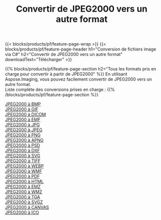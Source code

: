 ﻿---
title: Convertir de JPEG2000 vers un autre format 
weight: 3920
url: /fr/java/conversion/from/jpeg2000 
lang: fr
langdirlevel: 2
locales: zh-hans,ja,it,ru,de,es,fr,nl,id,lt,pl,pt,vi,tr,ko,zh-hant,ar,hi,th,sv,cs,uk,he
description: En utilisant Aspose.Imaging, vous pouvez facilement convertir de JPEG2000 vers un autre format
---

{{< blocks/products/pf/feature-page-wrap >}}
{{< blocks/products/pf/feature-page-header h1="Conversion de fichiers image via C#" h2="Convertir de JPEG2000 vers un autre format" downloadText="Télécharger" >}}


{{% blocks/products/pf/feature-page-section  h2="Tous les formats pris en charge pour convertir à partir de JPEG2000" %}}
En utilisant Aspose.Imaging, vous pouvez facilement convertir de JPEG2000 vers un autre format.
<br/>
Liste complète des conversions prises en charge :
{{% /blocks/products/pf/feature-page-section %}}
<div class="container-fluid productfamilypage bg-gray">
    <div class="convertypes bg-gray agp-content section">
        <div class="container">
		<div class="row other-converters">
		    <div class='col-md-2 other-converter remove-lp remove-rp'><a href="/imaging/fr/java/conversion/jpeg2000-to-bmp" >JPEG2000 à BMP</a></div><div class='col-md-2 other-converter remove-lp remove-rp'><a href="/imaging/fr/java/conversion/jpeg2000-to-gif" >JPEG2000 à GIF</a></div><div class='col-md-2 other-converter remove-lp remove-rp'><a href="/imaging/fr/java/conversion/jpeg2000-to-dicom" >JPEG2000 à DICOM</a></div><div class='col-md-2 other-converter remove-lp remove-rp'><a href="/imaging/fr/java/conversion/jpeg2000-to-emf" >JPEG2000 à EMF</a></div><div class='col-md-2 other-converter remove-lp remove-rp'><a href="/imaging/fr/java/conversion/jpeg2000-to-jpg" >JPEG2000 à JPG</a></div><div class='col-md-2 other-converter remove-lp remove-rp'><a href="/imaging/fr/java/conversion/jpeg2000-to-jpeg" >JPEG2000 à JPEG</a></div><div class='col-md-2 other-converter remove-lp remove-rp'><a href="/imaging/fr/java/conversion/jpeg2000-to-png" >JPEG2000 à PNG</a></div><div class='col-md-2 other-converter remove-lp remove-rp'><a href="/imaging/fr/java/conversion/jpeg2000-to-apng" >JPEG2000 à APNG</a></div><div class='col-md-2 other-converter remove-lp remove-rp'><a href="/imaging/fr/java/conversion/jpeg2000-to-psd" >JPEG2000 à PSD</a></div><div class='col-md-2 other-converter remove-lp remove-rp'><a href="/imaging/fr/java/conversion/jpeg2000-to-dxf" >JPEG2000 à DXF</a></div><div class='col-md-2 other-converter remove-lp remove-rp'><a href="/imaging/fr/java/conversion/jpeg2000-to-svg" >JPEG2000 à SVG</a></div><div class='col-md-2 other-converter remove-lp remove-rp'><a href="/imaging/fr/java/conversion/jpeg2000-to-tiff" >JPEG2000 à TIFF</a></div><div class='col-md-2 other-converter remove-lp remove-rp'><a href="/imaging/fr/java/conversion/jpeg2000-to-webp" >JPEG2000 à WEBP</a></div><div class='col-md-2 other-converter remove-lp remove-rp'><a href="/imaging/fr/java/conversion/jpeg2000-to-wmf" >JPEG2000 à WMF</a></div><div class='col-md-2 other-converter remove-lp remove-rp'><a href="/imaging/fr/java/conversion/jpeg2000-to-pdf" >JPEG2000 à PDF</a></div><div class='col-md-2 other-converter remove-lp remove-rp'><a href="/imaging/fr/java/conversion/jpeg2000-to-html" >JPEG2000 à HTML</a></div><div class='col-md-2 other-converter remove-lp remove-rp'><a href="/imaging/fr/java/conversion/jpeg2000-to-emz" >JPEG2000 à EMZ</a></div><div class='col-md-2 other-converter remove-lp remove-rp'><a href="/imaging/fr/java/conversion/jpeg2000-to-wmz" >JPEG2000 à WMZ</a></div><div class='col-md-2 other-converter remove-lp remove-rp'><a href="/imaging/fr/java/conversion/jpeg2000-to-tga" >JPEG2000 à TGA</a></div><div class='col-md-2 other-converter remove-lp remove-rp'><a href="/imaging/fr/java/conversion/jpeg2000-to-svgz" >JPEG2000 à SVGZ</a></div><div class='col-md-2 other-converter remove-lp remove-rp'><a href="/imaging/fr/java/conversion/jpeg2000-to-canvas" >JPEG2000 à CANVAS</a></div><div class='col-md-2 other-converter remove-lp remove-rp'><a href="/imaging/fr/java/conversion/jpeg2000-to-ico" >JPEG2000 à ICO</a></div>
                </div>
        </div>
    </div>
</div>
<br/>

